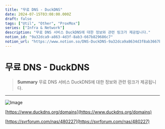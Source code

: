```yaml
---
title: "무료 DNS - DuckDNS"
date: 2024-07-15T03:08:00.000Z
draft: false
tags: ["Util", "Other", "ProxMox"]
series: ["Infra & Network"]
description: "무료 DNS 서비스 DuckDNS에 대한 정보와 관련 링크가 제공됩니다."
notion_id: "9a32dca9-a863-4d3f-8ab3-667b829686c7"
notion_url: "https://www.notion.so/DNS-DuckDNS-9a32dca9a8634d3f8ab3667b829686c7"
---
```


# 무료 DNS - DuckDNS

> **Summary**
> 무료 DNS 서비스 DuckDNS에 대한 정보와 관련 링크가 제공됩니다.

---

![Image](https://prod-files-secure.s3.us-west-2.amazonaws.com/09ccd4d5-876c-4bba-bbdf-cc77a0a11257/ff86d394-9579-4c8c-ad4e-516098bd4043/Untitled.png?X-Amz-Algorithm=AWS4-HMAC-SHA256&X-Amz-Content-Sha256=UNSIGNED-PAYLOAD&X-Amz-Credential=ASIAZI2LB4663UYZKHVC%2F20250724%2Fus-west-2%2Fs3%2Faws4_request&X-Amz-Date=20250724T080844Z&X-Amz-Expires=3600&X-Amz-Security-Token=IQoJb3JpZ2luX2VjEAAaCXVzLXdlc3QtMiJHMEUCICoc1uy8v9lj9zQcLUdIBteO%2FEq72Iopm2chzgPyIyt%2BAiEAsdQPBhQEhEZ4TzntxRrpvlJnOBgbHSXH628p9d%2FXw8Qq%2FwMIKRAAGgw2Mzc0MjMxODM4MDUiDAzCX8wYseSi1sxsjSrcA8Wh5guP3Jc6YZyzNuPB3VVmY5%2BNpjwqHv5kgBHmWAbMEGwoR7HGFHZ%2BcY5RwmLmXAWFsuHfJ6vwZ80ljeVreEeA%2FqbB6H%2FFTL4AEIi%2BWlYncHOrHaGq87FCkkcQ19VFRB7sNwSllGKmmGZFnUrb0ZPjrfh9jDpvFMw1iBs4U7yLoKrxK81TatbP6BBKv%2B1gZDMBSopphOMUjuLktAJgvaDochk3aEymfWFpLrij3mEoIylxWRDuL7mwWC%2BLJHmbPKcJ2QDIqFzwYjiXZzjzcCPm%2BlyOUCzRXs5jdPiWeNB8jH34qrfN209%2Bx5HYP3phMk3JvxLimLuaZ6hRD0nx2CqKIAP9QYywByzxHoPAwYPxh76R2WdSlU9i8ULZGQmdVC8bd82ccU6vTgMAPAj4raoDhhoJWQ%2BmcxXT0xp4uqEr3VSDpXX48%2BgSIy5xLOGhdH8QlmEu%2BtvVHKG0UK3florbTI2ldrXXvUB%2B3cWJbmvCl14lRzwLenGzET0oEUQtINgsCfTej2A466vCN5xpqW3IGKEbtTiqt7yYv7rPVTnY2T64ASjsFQW7ptv%2Bz9p22Eu2QBi1piihZGrGuLp0nGrmYjhDm7kAhHuRZmy8AGws7d8uEaTldeJJmw6LMNrOh8QGOqUBQvLGDBXFYvlO1giPH%2BBcce8S%2BpIzaFhRi2erf%2FLwt6xIPg%2FHYojJk2taU0mjKniDV5sioQchtfX%2BYeA0fpnqFK4VtsIIR%2BPI8LEydR%2FPYBMdVjeJ5I3VedtaVdlf%2BztvttVLuPGd8c%2FwN9LoQROMlNiRW%2BhkFONtIa67rVw0lYGO3l%2FE1d8NNWzzQngrAWiquXmKFSERSyQdWAv8dQU9aIRnUyHF&X-Amz-Signature=0ce6a92682b4c683d2d6e893eeac686db6520976cc84624aefebf8defdce6a0d&X-Amz-SignedHeaders=host&x-amz-checksum-mode=ENABLED&x-id=GetObject)

[https://www.duckdns.org/domains](https://www.duckdns.org/domains)

[https://svrforum.com/nas/480227](https://svrforum.com/nas/480227)

